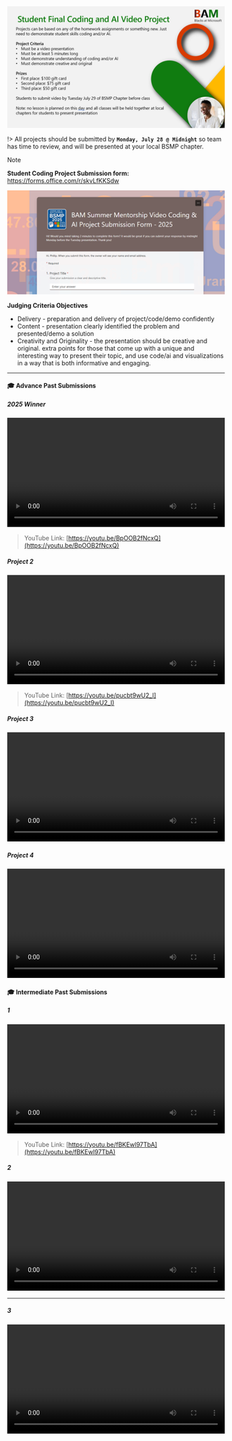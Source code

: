 <!-- /final_student_video_project/README.md 
![](../../_media/lessons/student_video_project.png)
-->  

![](../../2025/media/student_video_project_2025.png)

!> All projects should be submitted by **`Monday, July 28 @ Midnight`** so team has time to review, and will be presented at your local BSMP chapter.

> [!NOTE]
> 
> **Student Coding Project Submission form:** https://forms.office.com/r/skvLfKKSdw
>
> ![](../../2025/media/submission_form_excerpt.png)
>
> **Judging Criteria Objectives**
> * Delivery - preparation and delivery of project/code/demo confidently
> * Content - presentation clearly identified the problem and presented/demo a solution
> * Creativity and Originality - the presentation should be creative and original. extra points for those that come up with a unique and interesting way to present their topic, and use code/ai and visualizations in a way that is both informative and engaging.
> 


----


#### 🎓 Advance Past Submissions

<!-- tabs:start -->


##### **2025 Winner**

<video controls style="width:100%; height:auto;">
    <source src="https://nfl24cdn.azureedge.net/nflblob/bsmp25/bsmp_proj_vids/ahmet_the_u_game_2024.mp4" type="video/mp4">
    Your browser does not support the video tag.
</video>

> YouTube Link: [https://youtu.be/BpOOB2fNcxQ](https://youtu.be/BpOOB2fNcxQ)

##### **Project 2**

<video controls style="width:100%; height:auto;">
    <source src="https://nfl24cdn.azureedge.net/nflblob/bsmp25/bsmp_proj_vids/PdfBrainstorm_720p.mp4" type="video/mp4">
    Your browser does not support the video tag.
</video>

> YouTube Link: [https://youtu.be/pucbt9wU2_I](https://youtu.be/pucbt9wU2_I)

##### **Project 3**

<video controls style="width:100%; height:auto;">
    <source src="https://nfl24cdn.azureedge.net/nflblob/bsmp25/bsmp_proj_vids/Tanooj_Kanike%20-%20Fields%20of%20Microsoft.mp4" type="video/mp4">
    Your browser does not support the video tag.
</video>


##### **Project 4**


<video controls style="width:100%; height:auto;">
    <source src="https://nfl24cdn.azureedge.net/nflblob/bsmp25/bsmp_proj_vids/Brian%20Gardner%20Daily%20Expense%20Tracker_anonymous.mp4" type="video/mp4">
    Your browser does not support the video tag.
</video>

<!-- <iframe width="560" height="315" src="https://youtu.be/BpOOB2fNcxQ" title="YouTube video player" frameborder="0" allow="accelerometer; autoplay; clipboard-write; encrypted-media; gyroscope; picture-in-picture" allowfullscreen></iframe> -->

<!-- tabs:end -->




#### 🎓 Intermediate Past Submissions

<!-- tabs:start -->

##### **1**

<video controls style="width:100%; height:auto;">
    <source src="https://nfl24cdn.azureedge.net/nflblob/bsmp25/bsmp_proj_vids/Music%20Note%20Guessing%20Game%20-%20BAM%20Dallas%20Individual%20Coding%20Project.mp4" type="video/mp4">
    Your browser does not support the video tag.
</video>

> YouTube Link: [https://youtu.be/fBKEwl97TbA](https://youtu.be/fBKEwl97TbA)

##### **2**

<video controls style="width:100%; height:auto;">
    <source src="https://nfl24cdn.azureedge.net/nflblob/bsmp25/bsmp_proj_vids/Raymond%20Shaw.mp4" type="video/mp4">
    Your browser does not support the video tag.
</video>

---

##### **3**

<video controls style="width:100%; height:auto;">
    <source src="https://nfl24cdn.azureedge.net/nflblob/bsmp25/bsmp_proj_vids/Ashley%20King%20-%20Final%20Coding%20Project%20Video%20(1).mp4" type="video/mp4">
    Your browser does not support the video tag.
</video>


<!-- tabs:end -->
